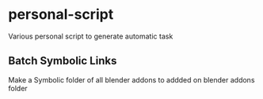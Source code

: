 # personal-script
Various personal script to generate automatic task

## Batch Symbolic Links
Make a Symbolic folder of all blender addons to addded on blender addons folder
